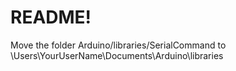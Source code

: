 # README!
Move the folder Arduino/libraries/SerialCommand to \\Users\YourUserName\Documents\Arduino\libraries
